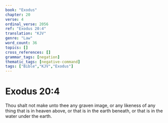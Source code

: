 ```yaml
---
book: "Exodus"
chapter: 20
verse: 4
ordinal_verse: 2056
ref: "Exodus 20:4"
translation: "KJV"
genre: "Law"
word_count: 36
topics: []
cross_references: []
grammar_tags: [negation]
thematic_tags: [negative-command]
tags: ["Bible","KJV","Exodus"]
---
```


# Exodus 20:4

Thou shalt not make unto thee any graven image, or any likeness of any thing that is in heaven above, or that is in the earth beneath, or that is in the water under the earth.
